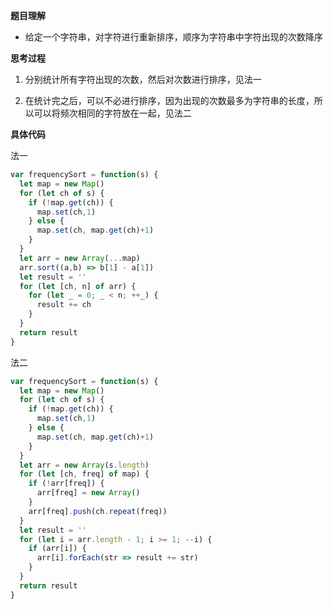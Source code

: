 **题目理解**

- 给定一个字符串，对字符进行重新排序，顺序为字符串中字符出现的次数降序

**思考过程**

1. 分别统计所有字符出现的次数，然后对次数进行排序，见法一

2. 在统计完之后，可以不必进行排序，因为出现的次数最多为字符串的长度，所以可以将频次相同的字符放在一起，见法二

**具体代码**

法一
```JavaScript
var frequencySort = function(s) {
  let map = new Map()
  for (let ch of s) {
    if (!map.get(ch)) {
      map.set(ch,1)
    } else {
      map.set(ch, map.get(ch)+1)
    }
  }
  let arr = new Array(...map)
  arr.sort((a,b) => b[1] - a[1])
  let result = ''
  for (let [ch, n] of arr) {
    for (let _ = 0; _ < n; ++_) {
      result += ch
    }
  }
  return result
}
```

法二
```JavaScript
var frequencySort = function(s) {
  let map = new Map()
  for (let ch of s) {
    if (!map.get(ch)) {
      map.set(ch,1)
    } else {
      map.set(ch, map.get(ch)+1)
    }
  }
  let arr = new Array(s.length)
  for (let [ch, freq] of map) {
    if (!arr[freq]) {
      arr[freq] = new Array()
    }
    arr[freq].push(ch.repeat(freq))
  }
  let result = ''
  for (let i = arr.length - 1; i >= 1; --i) {
    if (arr[i]) {
      arr[i].forEach(str => result += str)
    }
  }
  return result
}
```